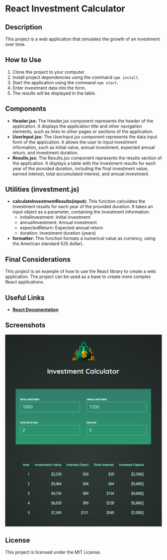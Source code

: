 # React Investment Calculator

## Description

This project is a web application that simulates the growth of an investment over time.

## How to Use

1. Clone the project to your computer.
2. Install project dependencies using the command `npm install`.
3. Start the application using the command `npm start`.
4. Enter investment data into the form.
5. The results will be displayed in the table.

## Components

- **Header.jsx:** 
  The Header.jsx component represents the header of the application.
  It displays the application title and other navigation elements, such as links to other pages or sections of the application.
- **UserInput.jsx:**
  The UserInput.jsx component represents the data input form of the application.
  It allows the user to input investment information, such as initial value, annual investment, expected annual return, and investment duration.
- **Results.jsx:**
  The Results.jsx component represents the results section of the application.
  It displays a table with the investment results for each year of the provided duration, including the final investment value, earned interest, total accumulated interest, and annual investment.

## Utilities (investment.js)

- **calculateInvestmentResults(input):** 
  This function calculates the investment results for each year of the provided duration.
  It takes an input object as a parameter, containing the investment information:
  - initialInvestment: Initial investment
  - annualInvestment: Annual investment
  - expectedReturn: Expected annual return
  - duration: Investment duration (years)
- **formatter:** 
  This function formats a numerical value as currency, using the American standard (US dollar).

## Final Considerations

This project is an example of how to use the React library to create a web application. The project can be used as a base to create more complex React applications.

## Useful Links

* **[React Documentation](https://react.dev/ "target=_blank")**


## Screenshots

![App](src/assets/example.png)

## License

This project is licensed under the MIT License.

